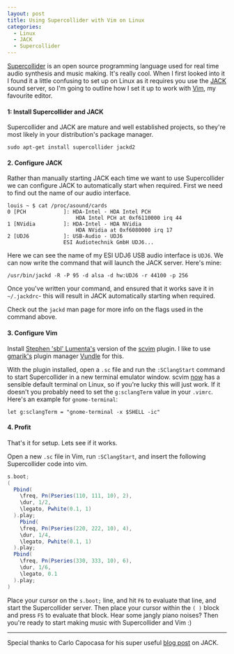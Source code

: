 ```yaml
---
layout: post
title: Using Supercollider with Vim on Linux
categories:
  - Linux
  - JACK
  - Supercollider
---
```


[Supercollider][supercollider] is an open source programming language used for
real time audio synthesis and music making. It's really cool. When I first
looked into it I found it a little confusing to set up on Linux as it requires
you use the [JACK][jack] sound server, so I'm going to outline how I set it up
to work with [Vim][vim], my favourite editor.

#### 1: Install Supercollider and JACK

Supercollider and JACK are mature and well established projects, so they're
most likely in your distribution's package manager.

    sudo apt-get install supercollider jackd2

#### 2. Configure JACK

Rather than manually starting JACK each time we want to use Supercollider we
can configure JACK to automatically start when required. First we need to find
out the name of our audio interface.

    louis ~ $ cat /proc/asound/cards
    0 [PCH            ]: HDA-Intel - HDA Intel PCH
                          HDA Intel PCH at 0xf6110000 irq 44
    1 [NVidia         ]: HDA-Intel - HDA NVidia
                          HDA NVidia at 0xf6080000 irq 17
    2 [UDJ6           ]: USB-Audio - UDJ6
                      ESI Audiotechnik GmbH UDJ6...

Here we can see the name of my ESI UDJ6 USB audio interface is `UDJ6`. We can
now write the command that will launch the JACK server. Here's mine:

    /usr/bin/jackd -R -P 95 -d alsa -d hw:UDJ6 -r 44100 -p 256

Once you've written your command, and ensured that it works save it in
`~/.jackdrc`- this will result in JACK automatically starting when required.

Check out the `jackd` man page for more info on the flags used in the command
above.

#### 3. Configure Vim

Install [Stephen 'sbl' Lumenta's][sbl] version of the [scvim][scvim] plugin. I
like to use [gmarik's][gmarik] plugin manager [Vundle][vundle] for this.

With the plugin installed, open a `.sc` file and run the `:SClangStart`
command to start Supercollider in a new terminal emulator window. scvim
[now][scvim-commit] has a sensible default terminal on Linux, so if you're
lucky this will just work. If it doesn't you probably need to set the
`g:sclangTerm` value in your `.vimrc`. Here's an example for `gnome-terminal`:

```viml
let g:sclangTerm = "gnome-terminal -x $SHELL -ic"
```

#### 4. Profit

That's it for setup. Lets see if it works.

Open a new `.sc` file in Vim, run `:SClangStart`, and insert the following
Supercollider code into vim.

```scala
s.boot;
(
  Pbind(
    \freq, Pn(Pseries(110, 111, 10), 2),
    \dur, 1/2,
    \legato, Pwhite(0.1, 1)
  ).play;
    Pbind(
    \freq, Pn(Pseries(220, 222, 10), 4),
    \dur, 1/4,
    \legato, Pwhite(0.1, 1)
  ).play;
  Pbind(
    \freq, Pn(Pseries(330, 333, 10), 6),
    \dur, 1/6,
    \legato, 0.1
  ).play;
)
```

Place your cursor on the `s.boot;` line, and hit `F6` to evaluate that line, and
start the Supercollider server. Then place your cursor within the `( )` block
and press `F5` to evaluate that block. Hear some jangly piano noises? Then
you're ready to start making music with Supercollider and Vim :)

---

Special thanks to Carlo Capocasa for his super useful [blog post][carlo-capocasa] on JACK.

[supercollider]: http://supercollider.sourceforge.net/
[jack]: http://www.jackaudio.org/
[vim]: https://en.wikipedia.org/wiki/Vim_(text_editor)
[sbl]: https://github.com/sbl
[scvim]: https://github.com/sbl/scvim
[scvim-commit]: https://github.com/sbl/scvim/commit/9bb1bb89b2f45d79a1c2278b09fc47e5443097ad
[carlo-capocasa]: http://carlocapocasa.com/supercollider-jack-the-easy-way/
[gmarik]: https://github.com/gmarik
[vundle]: https://github.com/gmarik/Vundle.vim
